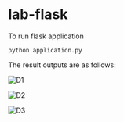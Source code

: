 # lab-flask

<!-- ![image](https://user-images.githubusercontent.com/115451707/196919992-edcfea8b-e3f6-4f35-9398-43be66b5622d.png) -->


To run flask application 

```
python application.py
```

The result outputs are as follows:

![D1](https://user-images.githubusercontent.com/70787869/230753945-1b795cec-7ee0-429e-84d6-3629161a6de4.png)

![D2](https://user-images.githubusercontent.com/70787869/230753946-b8dba8c2-79a0-4bb4-930a-87411e3ca972.png)

![D3](https://user-images.githubusercontent.com/70787869/230753949-4dd1a10f-a0a4-447d-a52a-4136f18504ef.png)
